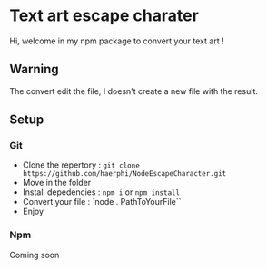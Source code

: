 # Text art escape charater
Hi, welcome in my npm package to convert your text art !
## Warning
The convert edit the file, I doesn't create a new file with the result.
## Setup
### Git
 - Clone the repertory : `git clone https://github.com/haerphi/NodeEscapeCharacter.git`
 - Move in the folder
 - Install depedencies : `npm i` or `npm install`
 - Convert your file : `node . PathToYourFile``
 - Enjoy
### Npm
Coming soon